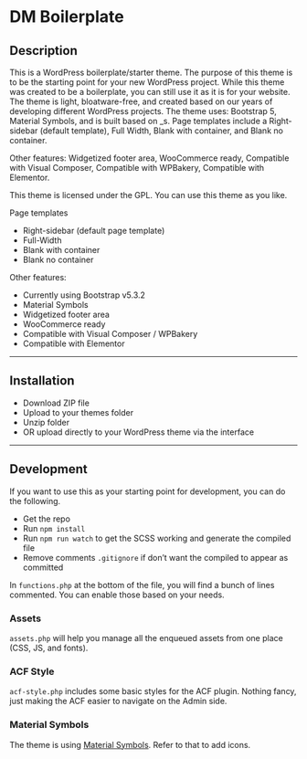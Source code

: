 # DM Boilerplate

## Description
This is a WordPress boilerplate/starter theme. The purpose of this theme is to be the starting point for your new WordPress project. While this theme was created to be a boilerplate, you can still use it as it is for your website. The theme is light, bloatware-free, and created based on our years of developing different WordPress projects. The theme uses: Bootstrap 5, Material Symbols, and is built based on _s. Page templates include a Right-sidebar (default template), Full Width, Blank with container, and Blank no container.

Other features: Widgetized footer area, WooCommerce ready, Compatible with Visual Composer, Compatible with WPBakery, Compatible with Elementor.

This theme is licensed under the GPL. You can use this theme as you like.

Page templates
* Right-sidebar (default page template)
* Full-Width
* Blank with container
* Blank no container

Other features:
* Currently using Bootstrap v5.3.2
* Material Symbols
* Widgetized footer area
* WooCommerce ready
* Compatible with Visual Composer / WPBakery
* Compatible with Elementor

---

## Installation

* Download ZIP file
* Upload to your themes folder
* Unzip folder
* OR upload directly to your WordPress theme via the interface

---

## Development

If you want to use this as your starting point for development, you can do the following.
* Get the repo
* Run `npm install`
* Run `npm run watch` to get the SCSS working and generate the compiled file
* Remove comments `.gitignore` if don’t want the compiled to appear as committed

In `functions.php` at the bottom of the file, you will find a bunch of lines commented. You can enable those based on your needs.

### Assets
`assets.php` will help you manage all the enqueued assets from one place (CSS, JS, and fonts).

### ACF Style
`acf-style.php` includes some basic styles for the ACF plugin. Nothing fancy, just making the ACF easier to navigate on the Admin side.

### Material Symbols
The theme is using [Material Symbols](https://fonts.google.com/icons). 
Refer to that to add icons. 
